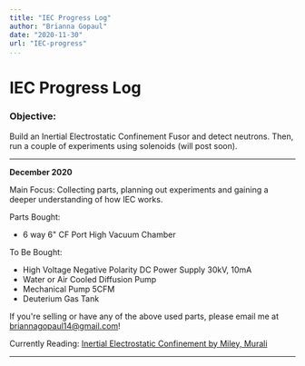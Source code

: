 ```yaml
---
title: "IEC Progress Log"
author: "Brianna Gopaul"
date: "2020-11-30"
url: "IEC-progress"
...
```


# IEC Progress Log  

### Objective:
Build an Inertial Electrostatic Confinement Fusor and detect neutrons. Then, run a couple of experiments using solenoids (will post soon). 

---
**December 2020**

Main Focus: Collecting parts, planning out experiments and gaining a deeper understanding of how IEC works. 

Parts Bought:

- 6 way 6" CF Port High Vacuum Chamber

To Be Bought:

- High Voltage Negative Polarity DC Power Supply 30kV, 10mA
- Water or Air Cooled Diffusion Pump 
- Mechanical Pump 5CFM
- Deuterium Gas Tank 

If you're selling or have any of the above used parts, please email me at briannagopaul14@gmail.com!

Currently Reading: [Inertial Electrostatic Confinement by Miley, Murali](https://www.springer.com/gp/book/9781461493372)

---- 
